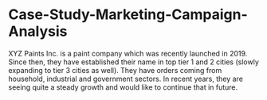 # Case-Study-Marketing-Campaign-Analysis

XYZ Paints Inc. is a paint company which was recently launched in 2019. Since then, they have established their name in top tier 1 and 2 cities (slowly expanding to tier 3 cities as well). 
They have orders coming from household, industrial and government sectors. In recent years, they are seeing quite a steady growth and would like to continue that in future. 
